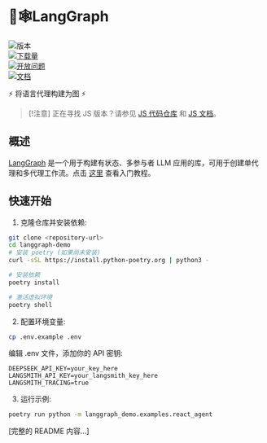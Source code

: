 # 🦜🕸️LangGraph

![版本](https://img.shields.io/pypi/v/langgraph)  
[![下载量](https://static.pepy.tech/badge/langgraph/month)](https://pepy.tech/project/langgraph)  
[![开放问题](https://img.shields.io/github/issues-raw/langchain-ai/langgraph)](https://github.com/langchain-ai/langgraph/issues)  
[![文档](https://img.shields.io/badge/docs-latest-blue)](https://langchain-ai.github.io/langgraph/)

⚡ 将语言代理构建为图 ⚡

> [!注意]
> 正在寻找 JS 版本？请参见 [JS 代码仓库](https://github.com/langchain-ai/langgraphjs) 和 [JS 文档](https://langchain-ai.github.io/langgraphjs/)。

## 概述

[LangGraph](https://langchain-ai.github.io/langgraph/) 是一个用于构建有状态、多参与者 LLM 应用的库，可用于创建单代理和多代理工作流。点击 [这里](https://langchain-ai.github.io/langgraph/tutorials/introduction/) 查看入门教程。

## 快速开始

1. 克隆仓库并安装依赖:
```bash
git clone <repository-url>
cd langgraph-demo
# 安装 poetry (如果尚未安装)
curl -sSL https://install.python-poetry.org | python3 -

# 安装依赖
poetry install

# 激活虚拟环境
poetry shell
```

2. 配置环境变量:
```bash
cp .env.example .env
```

编辑 .env 文件，添加你的 API 密钥:
```
DEEPSEEK_API_KEY=your_key_here
LANGSMITH_API_KEY=your_langsmith_key_here
LANGSMITH_TRACING=true
```

3. 运行示例:
```bash
poetry run python -m langgraph_demo.examples.react_agent
```

[完整的 README 内容...]

